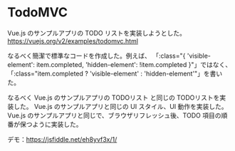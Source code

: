 # TodoMVC

Vue.js のサンプルアプリの TODO リストを実装しようとした。 https://vuejs.org/v2/examples/todomvc.html

なるべく簡潔で標準なコードを作成した。例えば、 「:class="{ 'visible-element': item.completed, 'hidden-element': !item.completed }"」ではなく、 「:class="item.completed ? 'visible-element' : 'hidden-element'"」を書いた。

なるべく Vue.js のサンプルアプリの TODOリスト と同じの TODOリストを実装した。 Vue.js のサンプルアプリと同じの UI スタイル、UI 動作を実装した。 Vue.js のサンプルアプリと同じで、ブラウザリフレッシュ後、TODO 項目の順番が保つように実装した。

デモ：https://jsfiddle.net/eh8yvf3x/1/
